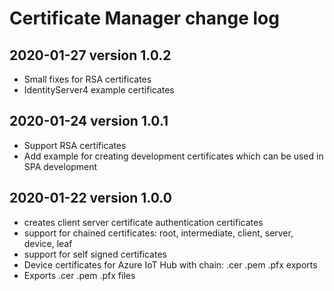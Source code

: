 # Certificate Manager change log

<a name="2020-01-27"></a>
## 2020-01-27 version 1.0.2
* Small fixes for RSA certificates
* IdentityServer4 example certificates

<a name="2020-01-24"></a>
## 2020-01-24 version 1.0.1
* Support RSA certificates
* Add example for creating development certificates which can be used in SPA development

<a name="2020-01-22"></a>
## 2020-01-22 version 1.0.0
* creates client server certificate authentication certificates
* support for chained certificates: root, intermediate, client, server, device, leaf 
* support for self signed certificates
* Device certificates for Azure IoT Hub with chain: .cer .pem .pfx exports
* Exports .cer .pem .pfx files
